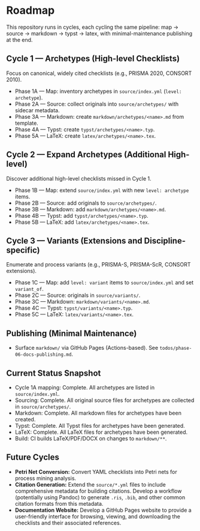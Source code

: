 # Roadmap

This repository runs in cycles, each cycling the same pipeline: map → source → markdown → typst → latex, with minimal-maintenance publishing at the end.

## Cycle 1 — Archetypes (High-level Checklists)
Focus on canonical, widely cited checklists (e.g., PRISMA 2020, CONSORT 2010).

- Phase 1A — Map: inventory archetypes in `source/index.yml` (`level: archetype`).
- Phase 2A — Source: collect originals into `source/archetypes/` with sidecar metadata.
- Phase 3A — Markdown: create `markdown/archetypes/<name>.md` from template.
- Phase 4A — Typst: create `typst/archetypes/<name>.typ`.
- Phase 5A — LaTeX: create `latex/archetypes/<name>.tex`.

## Cycle 2 — Expand Archetypes (Additional High-level)
Discover additional high-level checklists missed in Cycle 1.

- Phase 1B — Map: extend `source/index.yml` with new `level: archetype` items.
- Phase 2B — Source: add originals to `source/archetypes/`.
- Phase 3B — Markdown: add `markdown/archetypes/<name>.md`.
- Phase 4B — Typst: add `typst/archetypes/<name>.typ`.
- Phase 5B — LaTeX: add `latex/archetypes/<name>.tex`.

## Cycle 3 — Variants (Extensions and Discipline-specific)
Enumerate and process variants (e.g., PRISMA-S, PRISMA-ScR, CONSORT extensions).

- Phase 1C — Map: add `level: variant` items to `source/index.yml` and set `variant_of`.
- Phase 2C — Source: originals in `source/variants/`.
- Phase 3C — Markdown: `markdown/variants/<name>.md`.
- Phase 4C — Typst: `typst/variants/<name>.typ`.
- Phase 5C — LaTeX: `latex/variants/<name>.tex`.

## Publishing (Minimal Maintenance)
- Surface `markdown/` via GitHub Pages (Actions-based). See `todos/phase-06-docs-publishing.md`.

## Current Status Snapshot
- Cycle 1A mapping: Complete. All archetypes are listed in `source/index.yml`.
- Sourcing: Complete. All original source files for archetypes are collected in `source/archetypes/`.
- Markdown: Complete. All markdown files for archetypes have been created.
- Typst: Complete. All Typst files for archetypes have been generated.
- LaTeX: Complete. All LaTeX files for archetypes have been generated.
- Build: CI builds LaTeX/PDF/DOCX on changes to `markdown/**`.

## Future Cycles
- **Petri Net Conversion:** Convert YAML checklists into Petri nets for process mining analysis.
- **Citation Generation:** Extend the `source/*.yml` files to include comprehensive metadata for building citations. Develop a workflow (potentially using Pandoc) to generate `.ris`, `.bib`, and other common citation formats from this metadata.
- **Documentation Website:** Develop a GitHub Pages website to provide a user-friendly interface for browsing, viewing, and downloading the checklists and their associated references.
